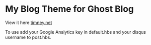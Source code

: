 
# My Blog Theme for Ghost Blog

View it here [timney.net](http://www.timney.net)

To use add your Google Analytics key in default.hbs and your disqus username to post.hbs.